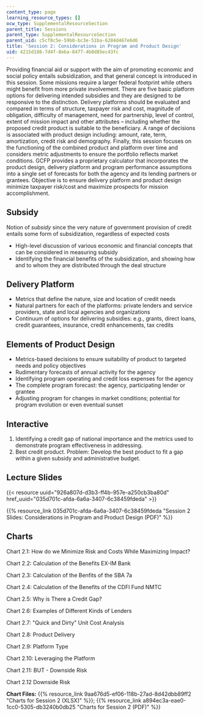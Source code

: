 ```yaml
---
content_type: page
learning_resource_types: []
ocw_type: SupplementalResourceSection
parent_title: Sessions
parent_type: SupplementalResourceSection
parent_uid: c5cf8c5e-59b0-bc3e-51ba-6284d467e6d6
title: 'Session 2: Considerations in Program and Product Design'
uid: 4215d186-7d4f-8eba-8477-4b8d85ec43fc
---
```


Providing financial aid or support with the aim of promoting economic and social policy entails subsidization, and that general concept is introduced in this session. Some missions require a larger federal footprint while others might benefit from more private involvement. There are five basic platform options for delivering intended subsidies and they are designed to be responsive to the distinction. Delivery platforms should be evaluated and compared in terms of structure, taxpayer risk and cost, magnitude of obligation, difficulty of management, need for partnership, level of control, extent of mission impact and other attributes – including whether the proposed credit product is suitable to the beneficiary. A range of decisions is associated with product design including: amount, rate, term, amortization, credit risk and demography. Finally, this session focuses on the functioning of the combined product and platform over time and considers metric adjustments to ensure the portfolio reflects market conditions. GCFP provides a proprietary calculator that incorporates the product design, delivery platform and program performance assumptions into a single set of forecasts for both the agency and its lending partners or grantees. Objective is to ensure delivery platform and product design minimize taxpayer risk/cost and maximize prospects for mission accomplishment.

Subsidy
-------

Notion of _subsidy_ since the very nature of government provision of credit entails some form of subsidization, regardless of expected costs

*   High-level discussion of various economic and financial concepts that can be considered in measuring subsidy
*   Identifying the financial benefits of the subsidization, and showing how and to whom they are distributed through the deal structure

Delivery Platform
-----------------

*   Metrics that define the nature, size and location of credit needs
*   Natural partners for each of the platforms: private lenders and service providers, state and local agencies and organizations
*   Continuum of options for delivering subsidies: e.g., grants, direct loans, credit guarantees, insurance, credit enhancements, tax credits

Elements of Product Design
--------------------------

*   Metrics-based decisions to ensure suitability of product to targeted needs and policy objectives
*   Rudimentary forecasts of annual activity for the agency
*   Identifying program operating and credit loss expenses for the agency
*   The complete program forecast: the agency, participating lender or grantee
*   Adjusting program for changes in market conditions; potential for program evolution or even eventual sunset

Interactive
-----------

1.  Identifying a credit gap of national importance and the metrics used to demonstrate program effectiveness in addressing.
2.  Best credit product. Problem: Develop the best product to fit a gap within a given subsidy and administrative budget. 

Lecture Slides
--------------

{{< resource uuid="926a807d-d3b3-ff4b-957e-a250cb3ba80d" href_uuid="035d701c-afda-6a6a-3407-6c38459fdeda" >}}

{{% resource_link 035d701c-afda-6a6a-3407-6c38459fdeda "Session 2 Slides: Considerations in Program and Product Design (PDF)" %}}

Charts
------

Chart 2.1: How do we Minimize Risk and Costs While Maximizing Impact?

Chart 2.2: Calculation of the Benefits EX-IM Bank

Chart 2.3: Calculation of the Benfits of the SBA 7a

Chart 2.4: Calculation of the Benefits of the CDFI Fund NMTC

Chart 2.5: Why is There a Credit Gap?

Chart 2.6: Examples of Different Kinds of Lenders

Chart 2.7: "Quick and Dirty" Unit Cost Analysis

Chart 2.8: Product Delivery

Chart 2.9: Platform Type

Chart 2.10: Leveraging the Platform

Chart 2.11: BUT - Downside Risk

Chart 2.12 Downside Risk

**Chart Files:** {{% resource_link 9aa676d5-ef06-118b-27ad-8d42dbb89ff2 "Charts for Session 2 (XLSX)" %}}; {{% resource_link a894ec3a-eae0-1cc0-5305-db3240b0db25 "Charts for Session 2 (PDF)" %}}